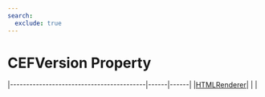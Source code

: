 ```yaml
---
search:
  exclude: true
---
```


<h1 class="heading"><span class="name">CEFVersion Property</span></h1>

|------------------------------------------|------|------|
|[HTMLRenderer](../objects/htmlrenderer.md)|&nbsp;|&nbsp;|
